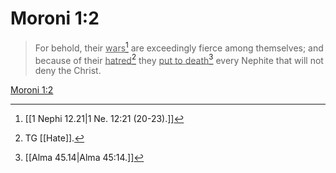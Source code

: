 # Moroni 1:2

> For behold, their <u>wars</u>[^a] are exceedingly fierce among themselves; and because of their <u>hatred</u>[^b] they <u>put to death</u>[^c] every Nephite that will not deny the Christ.

[Moroni 1:2](https://www.churchofjesuschrist.org/study/scriptures/bofm/moro/1?lang=eng&id=p2#p2)


[^a]: [[1 Nephi 12.21|1 Ne. 12:21 (20-23).]]
[^b]: TG [[Hate]].
[^c]: [[Alma 45.14|Alma 45:14.]]
